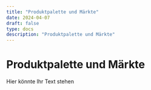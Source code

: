 ```yaml
---
title: "Produktpalette und Märkte"
date: 2024-04-07
draft: false
type: docs
description: "Produktpalette und Märkte"
---
```


# Produktpalette und Märkte

Hier könnte Ihr Text stehen